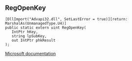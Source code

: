 ## RegOpenKey

```
[DllImport("Advapi32.dll", SetLastError = true)][return: MarshalAs(UnmanagedType.U4)]
public static extern uint RegOpenKey(
   IntPtr hKey,
   string lpSubKey,
   out IntPtr phkResult
);
```

[Microsoft documentation](https://docs.microsoft.com/en-us/windows/win32/api/winreg/nf-winreg-regopenkeya)
